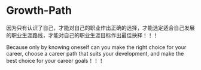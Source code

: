# Growth-Path

因为只有认识了自己，才能对自己的职业作出正确的选择，才能选定适合自己发展的职业生涯路线，才能对自己的职业生涯目标作出最佳抉择！！！

Because only by knowing oneself can you make the right choice for your career, choose a career path that suits your development, and make the best choice for your career goals！！！
